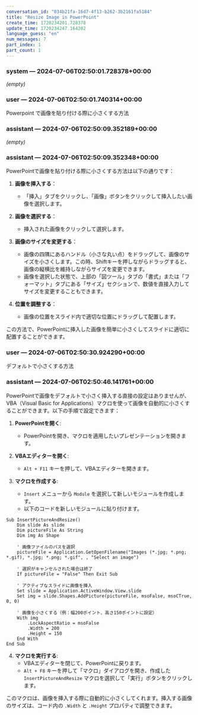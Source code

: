 ```yaml
---
conversation_id: "034b21fa-16d7-4f13-b262-3b2161fa5184"
title: "Resize Image in PowerPoint"
create_time: 1720234201.728378
update_time: 1720234247.164202
language_guess: "en"
num_messages: 7
part_index: 1
part_count: 1
---
```


### system — 2024-07-06T02:50:01.728378+00:00

_(empty)_

### user — 2024-07-06T02:50:01.740314+00:00

Powerpoint で画像を貼り付ける際に小さくする方法

### assistant — 2024-07-06T02:50:09.352189+00:00

_(empty)_

### assistant — 2024-07-06T02:50:09.352348+00:00

PowerPointで画像を貼り付ける際に小さくする方法は以下の通りです：

1. **画像を挿入する**：
   - 「挿入」タブをクリックし、「画像」ボタンをクリックして挿入したい画像を選択します。

2. **画像を選択する**：
   - 挿入された画像をクリックして選択します。

3. **画像のサイズを変更する**：
   - 画像の四隅にあるハンドル（小さな丸い点）をドラッグして、画像のサイズを小さくします。この時、Shiftキーを押しながらドラッグすると、画像の縦横比を維持しながらサイズを変更できます。
   - 画像を選択した状態で、上部の「図ツール」タブの「書式」または「フォーマット」タブにある「サイズ」セクションで、数値を直接入力してサイズを変更することもできます。

4. **位置を調整する**：
   - 画像の位置をスライド内で適切な位置にドラッグして配置します。

この方法で、PowerPointに挿入した画像を簡単に小さくしてスライドに適切に配置することができます。

### user — 2024-07-06T02:50:30.924290+00:00

デフォルトで小さくする方法

### assistant — 2024-07-06T02:50:46.141761+00:00

PowerPointで画像をデフォルトで小さく挿入する直接の設定はありませんが、VBA（Visual Basic for Applications）マクロを使って画像を自動的に小さくすることができます。以下の手順で設定できます：

1. **PowerPointを開く**:
   - PowerPointを開き、マクロを適用したいプレゼンテーションを開きます。

2. **VBAエディターを開く**:
   - `Alt + F11` キーを押して、VBAエディターを開きます。

3. **マクロを作成する**:
   - `Insert` メニューから `Module` を選択して新しいモジュールを作成します。
   - 以下のコードを新しいモジュールに貼り付けます。

```vba
Sub InsertPictureAndResize()
    Dim slide As slide
    Dim pictureFile As String
    Dim img As Shape

    ' 画像ファイルのパスを選択
    pictureFile = Application.GetOpenFilename("Images (*.jpg; *.png; *.gif), *.jpg; *.png; *.gif", , "Select an image")

    ' 選択がキャンセルされた場合は終了
    If pictureFile = "False" Then Exit Sub

    ' アクティブなスライドに画像を挿入
    Set slide = Application.ActiveWindow.View.slide
    Set img = slide.Shapes.AddPicture(pictureFile, msoFalse, msoCTrue, 0, 0)

    ' 画像を小さくする（例：幅200ポイント、高さ150ポイントに設定）
    With img
        .LockAspectRatio = msoFalse
        .Width = 200
        .Height = 150
    End With
End Sub
```

4. **マクロを実行する**:
   - VBAエディターを閉じて、PowerPointに戻ります。
   - `Alt + F8` キーを押して「マクロ」ダイアログを開き、作成した `InsertPictureAndResize` マクロを選択して「実行」ボタンをクリックします。

このマクロは、画像を挿入する際に自動的に小さくしてくれます。挿入する画像のサイズは、コード内の `.Width` と `.Height` プロパティで調整できます。
